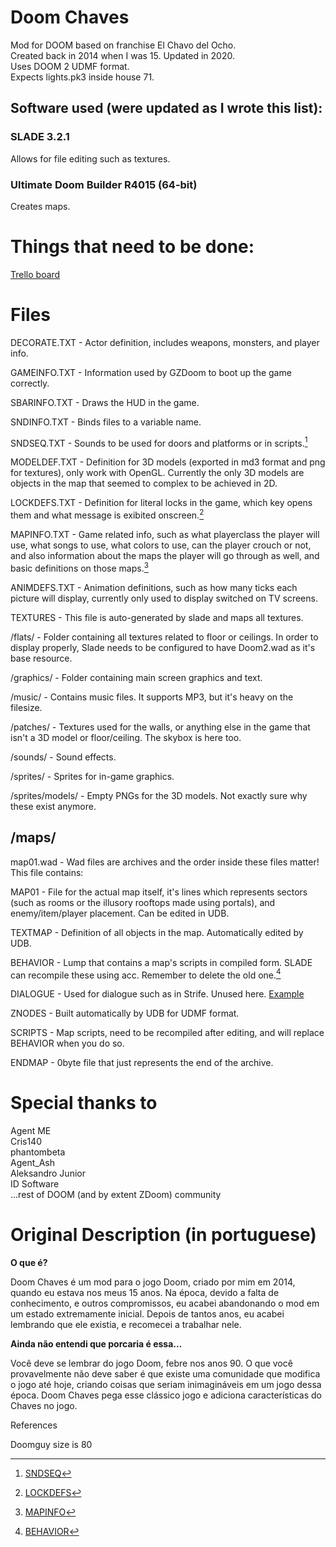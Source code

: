 # Doom Chaves
Mod for DOOM based on franchise El Chavo del Ocho.  
Created back in 2014 when I was 15. Updated in 2020.  
Uses DOOM 2 UDMF format.  
Expects lights.pk3 inside house 71.  

## Software used (were updated as I wrote this list):
### SLADE 3.2.1

Allows for file editing such as textures.

### Ultimate Doom Builder R4015 (64-bit)

Creates maps.

# Things that need to be done:
[Trello board](https://trello.com/b/zAKgRyzS/doom-chaves)

# Files
DECORATE.TXT - Actor definition, includes weapons, monsters, and player info.

GAMEINFO.TXT - Information used by GZDoom to boot up the game correctly.

SBARINFO.TXT - Draws the HUD in the game.

SNDINFO.TXT - Binds files to a variable name.

SNDSEQ.TXT - Sounds to be used for doors and platforms or in scripts.[^1]

MODELDEF.TXT - Definition for 3D models (exported in md3 format and png for textures), only work with OpenGL. Currently the only 3D models are objects in the map that seemed to complex to be achieved in 2D.

LOCKDEFS.TXT - Definition for literal locks in the game, which key opens them and what message is exibited onscreen.[^2]

MAPINFO.TXT - Game related info, such as what playerclass the player will use, what songs to use, what colors to use, can the player crouch or not, and also information about the maps the player will go through as well, and basic definitions on those maps.[^3]

ANIMDEFS.TXT - Animation definitions, such as how many ticks each picture will display, currently only used to display switched on TV screens.

TEXTURES - This file is auto-generated by slade and maps all textures.

/flats/ - Folder containing all textures related to floor or ceilings. In order to display properly, Slade needs to be configured to have Doom2.wad as it's base resource.

/graphics/ - Folder containing main screen graphics and text.

/music/ - Contains music files. It supports MP3, but it's heavy on the filesize.

/patches/ - Textures used for the walls, or anything else in the game that isn't a 3D model or floor/ceiling. The skybox is here too.

/sounds/ - Sound effects.

/sprites/ - Sprites for in-game graphics.

/sprites/models/ - Empty PNGs for the 3D models. Not exactly sure why these exist anymore.

## /maps/
map01.wad - Wad files are archives and the order inside these files matter! This file contains:

MAP01 - File for the actual map itself, it's lines which represents sectors (such as rooms or the illusory rooftops made using portals), and enemy/item/player placement. Can be edited in UDB.

TEXTMAP - Definition of all objects in the map. Automatically edited by UDB.

BEHAVIOR - Lump that contains a map's scripts in compiled form. SLADE can recompile these using acc. Remember to delete the old one.[^4]

DIALOGUE - Used for dialogue such as in Strife. Unused here. [Example](https://youtu.be/WjxJbo9jHFo?t=259)

ZNODES - Built automatically by UDB for UDMF format.

SCRIPTS - Map scripts, need to be recompiled after editing, and will replace BEHAVIOR when you do so.

ENDMAP - 0byte file that just represents the end of the archive.

# Special thanks to
Agent ME  
Cris140  
phantombeta  
Agent_Ash  
Aleksandro Junior  
ID Software  
...rest of DOOM (and by extent ZDoom) community

# Original Description (in portuguese)
**O que é?**

Doom Chaves é um mod para o jogo Doom, criado por mim em 2014, quando eu estava nos meus 15 anos. Na época, devido a falta de conhecimento, e outros compromissos, eu acabei abandonando o mod em um estado extremamente inicial. Depois de tantos anos, eu acabei lembrando que ele existia, e recomecei a trabalhar nele. 

**Ainda não entendi que porcaria é essa...**

Você deve se lembrar do jogo Doom, febre nos anos 90. O que você provavelmente não deve saber é que existe uma comunidade que modifica o jogo até hoje, criando coisas que seriam inimagináveis em um jogo dessa época. Doom Chaves pega esse clássico jogo e adiciona características do Chaves no jogo.

References
[^1]: [SNDSEQ](https://zdoom.org/wiki/SNDSEQ)
[^2]: [LOCKDEFS](https://zdoom.org/wiki/LOCKDEFS)
[^3]: [MAPINFO](https://zdoom.org/wiki/MAPINFO)
[^4]: [BEHAVIOR](https://zdoom.org/wiki/BEHAVIOR)  

Doomguy size is 80
